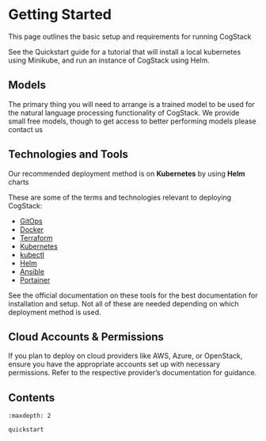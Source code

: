 # Getting Started

This page outlines the basic setup and requirements for running CogStack

See the Quickstart guide for a tutorial that will install a local kubernetes using Minikube, and run an instance of CogStack using Helm.

## Models
The primary thing you will need to arrange is a trained model to be used for the natural language processing functionality of CogStack. We provide small free models, though to get access to better performing models please contact us

## Technologies and Tools
Our recommended deployment method is on **Kubernetes** by using **Helm** charts

These are some of the terms and technologies relevant to deploying CogStack:

- [GitOps](https://en.wikipedia.org/wiki/DevOps#GitOps)
- [Docker](https://docs.docker.com/get-docker/)
- [Terraform](https://www.terraform.io/downloads)
- [Kubernetes](https://kubernetes.io/)
- [kubectl](https://kubernetes.io/docs/tasks/tools/)
- [Helm](https://helm.sh/docs/intro/install/)
- [Ansible](https://docs.ansible.com/ansible/latest/index.html)
- [Portainer](https://www.portainer.io/)

See the official documentation on these tools for the best documentation for installation and setup. Not all of these are needed depending on which deployment method is used.

## Cloud Accounts & Permissions

If you plan to deploy on cloud providers like AWS, Azure, or OpenStack, ensure you have the appropriate accounts set up with necessary permissions. Refer to the respective provider’s documentation for guidance.


## Contents
```{toctree}
:maxdepth: 2

quickstart
```
